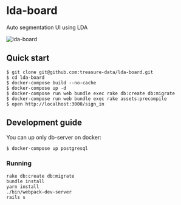 # lda-board
Auto segmentation UI using LDA

![lda-board](https://github.com/treasure-data/lda-board/raw/master/public/screen_shot.png)

## Quick start
```
$ git clone git@github.com:treasure-data/lda-board.git
$ cd lda-board
$ docker-compose build --no-cache
$ docker-compose up -d
$ docker-compose run web bundle exec rake db:create db:migrate
$ docker-compose run web bundle exec rake assets:precompile
$ open http://localhost:3000/sign_in 
```

## Development guide
You can up only db-server on docker:
```
$ docker-compose up postgresql
```

### Running
```
rake db:create db:migrate
bundle install
yarn install
./bin/webpack-dev-server
rails s
```

